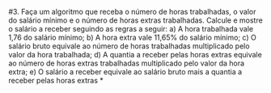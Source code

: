 #3. Faça um algoritmo que receba o número de horas trabalhadas, o valor do salário mínimo e o número de horas extras trabalhadas. Calcule e mostre o salário a receber seguindo as regras a seguir: a) A hora trabalhada vale 1,76 do salário mínimo; b) A hora extra vale 11,65% do salário mínimo; c) O salário bruto equivale ao número de horas trabalhadas multiplicado pelo valor da hora trabalhada; d) A quantia a receber pelas horas extras equivale ao número de horas extras trabalhadas multiplicado pelo valor da hora extra; e) O salário a receber equivale ao salário bruto mais a quantia a receber pelas horas extras *
